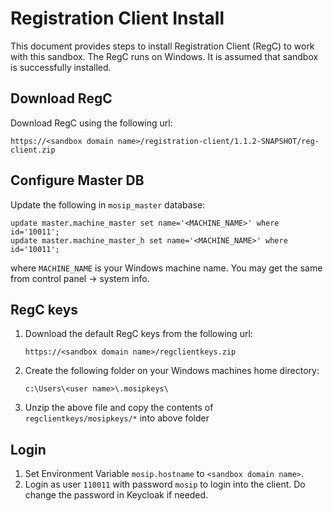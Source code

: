 # Registration Client Install 
This document provides steps to install Registration Client (RegC) to work with this sandbox.  The RegC runs on Windows. 
It is assumed that sandbox is successfully installed.

## Download RegC
Download RegC using the following url:
```
https://<sandbox domain name>/registration-client/1.1.2-SNAPSHOT/reg-client.zip
```
## Configure Master DB
Update the following in `mosip_master` database:
```
update master.machine_master set name='<MACHINE_NAME>' where id='10011';
update master.machine_master_h set name='<MACHINE_NAME>' where id='10011';
```
where `MACHINE_NAME` is your Windows machine name.  You may get the same from control panel -> system info. 

## RegC keys

1. Download the default RegC keys from the following url:
    ```
    https://<sandbox domain name>/regclientkeys.zip
    ```
1. Create the following folder on your Windows machines home directory:
    ```
    c:\Users\<user name>\.mosipkeys\ 
    ```
1. Unzip the above file and copy the contents of `regclientkeys/mosipkeys/*` into above folder

## Login
1. Set Environment Variable `mosip.hostname` to `<sandbox domain name>`.
1. Login as user `110011` with password `mosip` to login into the client.  Do change the password in Keycloak if needed.
